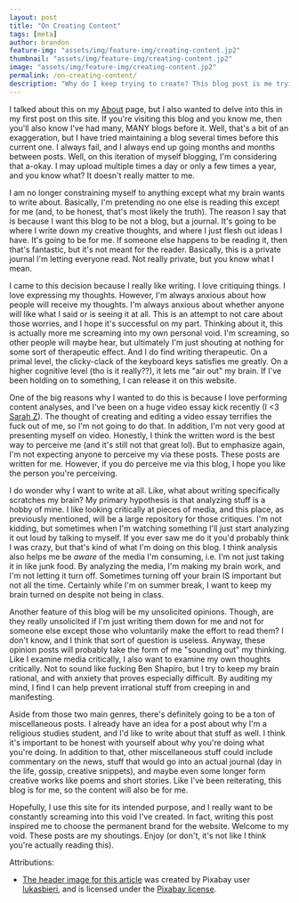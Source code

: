 ```yaml
---
layout: post
title: "On Creating Content"
tags: [meta]
author: brandon
feature-img: "assets/img/feature-img/creating-content.jp2"
thumbnail: "assets/img/feature-img/creating-content.jp2"
image: "assets/img/feature-img/creating-content.jp2"
permalink: /on-creating-content/
description: "Why do I keep trying to create? This blog post is me trying to figure that out."
---
```


I talked about this on my [About](/about/) page, but I also wanted to delve into this in my first post on this site. If you're visiting this blog and you know me, then you'll also know I've had many, MANY blogs before it. Well, that's a bit of an exaggeration, but I have tried maintaining a blog several times before this current one. I always fail, and I always end up going months and months between posts. Well, on this iteration of myself blogging, I'm considering that a-okay. I may upload multiple times a day or only a few times a year, and you know what? It doesn't really matter to me.

I am no longer constraining myself to anything except what my brain wants to write about. Basically, I'm pretending no one else is reading this except for me (and, to be honest, that's most likely the truth). The reason I say that is because I want this blog to be not a blog, but a journal. It's going to be where I write down my creative thoughts, and where I just flesh out ideas I have. It's going to be for me. If someone else happens to be reading it, then that's fantastic, but it's not meant for the reader. Basically, this is a private journal I'm letting everyone read. Not really private, but you know what I mean.

I came to this decision because I really like writing. I love critiquing things. I love expressing my thoughts. However, I'm always anxious about how people will receive my thoughts. I'm always anxious about whether anyone will like what I said or is seeing it at all. This is an attempt to not care about those worries, and I hope it's successful on my part. Thinking about it, this is actually more me screaming into my own personal void. I'm screaming, so other people will maybe hear, but ultimately I'm just shouting at nothing for some sort of therapeutic effect. And I do find writing therapeutic. On a primal level, the clicky-clack of the keyboard keys satisfies me greatly. On a higher cognitive level (tho is it really??), it lets me "air out" my brain. If I've been holding on to something, I can release it on this website.

One of the big reasons why I wanted to do this is because I love performing content analyses, and I've been on a huge video essay kick recently (I <3 [Sarah Z](https://www.youtube.com/SarahZ)). The thought of creating and editing a video essay terrifies the fuck out of me, so I'm not going to do that. In addition, I'm not very good at presenting myself on video. Honestly, I think the written word is the best way to perceive me (and it's still not that great lol). But to emphasize again, I'm not expecting anyone to perceive my via these posts. These posts are written for me. However, if you do perceive me via this blog, I hope you like the person you're perceiving.

I do wonder why I want to write at all. Like, what about writing specifically scratches my brain? My primary hypothesis is that analyzing stuff is a hobby of mine. I like looking critically at pieces of media, and this place, as previously mentioned, will be a large repository for those critiques. I'm not kidding, but sometimes when I'm watching something I'll just start analyzing it out loud by talking to myself. If you ever saw me do it you'd probably think I was crazy, but that's kind of what I'm doing on this blog. I think analysis also helps me be *aware* of the media I'm consuming, i.e. I'm not just taking it in like junk food. By analyzing the media, I'm making my brain work, and I'm not letting it turn off. Sometimes turning off your brain IS important but not all the time. Certainly while I'm on summer break, I want to keep my brain turned on despite not being in class.

Another feature of this blog will be my unsolicited opinions. Though, are they really unsolicited if I'm just writing them down for me and not for someone else except those who voluntarily make the effort to read them? I don't know, and I think that sort of question is useless. Anyway, these opinion posts will probably take the form of me "sounding out" my thinking. Like I examine media critically, I also want to examine my own thoughts critically. Not to sound like fucking Ben Shapiro, but I try to keep my brain rational, and with anxiety that proves especially difficult. By auditing my mind, I find I can help prevent irrational stuff from creeping in and manifesting.

Aside from those two main genres, there's definitely going to be a ton of miscellaneous posts. I already have an idea for a post about why I'm a religious studies student, and I'd like to write about that stuff as well. I think it's important to be honest with yourself about why you're doing what you're doing. In addition to that, other miscellaneous stuff could include commentary on the news, stuff that would go into an actual journal (day in the life, gossip, creative snippets), and maybe even some longer form creative works like poems and short stories. Like I've been reiterating, this blog is for me, so the content will also be for me.

Hopefully, I use this site for its intended purpose, and I really want to be constantly screaming into this void I've created. In fact, writing this post inspired me to choose the permanent brand for the website. Welcome to my void. These posts are my shoutings. Enjoy (or don't, it's not like I think you're actually reading this).

Attributions:

* [The header image for this article](https://pixabay.com/photos/youtuber-blogger-screenwriter-2838945/) was created by Pixabay user [lukasbieri](https://pixabay.com/users/lukasbieri-4664461/), and is licensed under the [Pixabay license](https://pixabay.com/service/license/).
